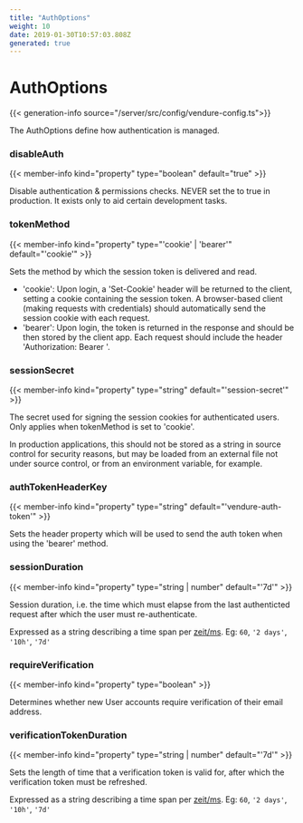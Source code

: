```yaml
---
title: "AuthOptions"
weight: 10
date: 2019-01-30T10:57:03.808Z
generated: true
---
```

<!-- This file was generated from the Vendure TypeScript source. Do not modify. Instead, re-run "generate-docs" -->


# AuthOptions

{{< generation-info source="/server/src/config/vendure-config.ts">}}

The AuthOptions define how authentication is managed.

### disableAuth

{{< member-info kind="property" type="boolean" default="true" >}}

Disable authentication & permissions checks.NEVER set the to true in production. It existsonly to aid certain development tasks.

### tokenMethod

{{< member-info kind="property" type="'cookie' | 'bearer'" default="'cookie'" >}}

Sets the method by which the session token is delivered and read.* 'cookie': Upon login, a 'Set-Cookie' header will be returned to the client, setting acookie containing the session token. A browser-based client (making requests with credentials)should automatically send the session cookie with each request.* 'bearer': Upon login, the token is returned in the response and should be then stored by theclient app. Each request should include the header 'Authorization: Bearer <token>'.

### sessionSecret

{{< member-info kind="property" type="string" default="'session-secret'" >}}

The secret used for signing the session cookies for authenticated users. Only applies whentokenMethod is set to 'cookie'.In production applications, this should not be stored as a string insource control for security reasons, but may be loaded from an externalfile not under source control, or from an environment variable, for example.

### authTokenHeaderKey

{{< member-info kind="property" type="string" default="'vendure-auth-token'" >}}

Sets the header property which will be used to send the auth token when using the 'bearer' method.

### sessionDuration

{{< member-info kind="property" type="string | number" default="'7d'" >}}

Session duration, i.e. the time which must elapse from the last authenticted requestafter which the user must re-authenticate.Expressed as a string describing a time span per[zeit/ms](https://github.com/zeit/ms.js).  Eg: `60`, `'2 days'`, `'10h'`, `'7d'`

### requireVerification

{{< member-info kind="property" type="boolean" >}}

Determines whether new User accounts require verification of their email address.

### verificationTokenDuration

{{< member-info kind="property" type="string | number" default="'7d'" >}}

Sets the length of time that a verification token is valid for, after which the verification token must be refreshed.Expressed as a string describing a time span per[zeit/ms](https://github.com/zeit/ms.js).  Eg: `60`, `'2 days'`, `'10h'`, `'7d'`


